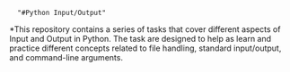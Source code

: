       "#Python Input/Output"
*This repository contains a series of tasks
that cover different aspects of Input and 
Output in Python. The task are designed to 
help as learn and practice different concepts
related to file handling, standard input/output,
and command-line arguments.
